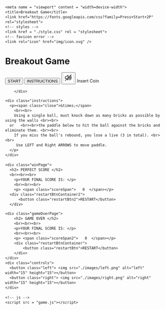 <!DOCTYPE html>

<html>

  <head>

    <meta name = "viewport" content = "width=device-width">
    <title>Breakout Game</title>
    <link href="https://fonts.googleapis.com/css?family=Press+Start+2P" rel="stylesheet">
    <!-- styles -->
    <link href = "./style.css" rel = "stylesheet">
    <!-- favicon error -->
    <link rel="icon" href="img/icon.svg" />

  </head>
 
  <body>
      <div class="titleGame">
      <h1> <span class="titleSpan"> Breakout Game </span></h1>
    </div>
        <div class="gameContainer">
            <div class="gameDiv">
            <canvas id="myCanvas" width="700" height="400"></canvas>
            <button class="startBtn">START</button>
            <button class="instBtn">INSTRUCTIONS</button>
          <!--   <button class="scoreBtn">HIGHSCORE</button> -->
            <button class="muteBtn"> <img src="images/mute.png" alt="mute" width="30" height="30"> </button>
            <span class="insertCoin">  Insert Coin</span>
            </div>

        </div>

   <!--  <div class ="highscore">
        <br>
          <h2>HIGH SCORE</h2>
          <br><br>
            <li>AAAA: 9999</li>
            <li>BBBB: 9999</li>
    </div> -->
   
    <div class="instructions">
      <p><span class="close">&times;</span>
        <br><br>
        Using a single ball, must knock down as many bricks as possible by using the walls <br><br>
      or   <br><br>the paddle below to hit the ball against the bricks and eliminate them. <br><br>
        If you miss the ball's rebound, you lose a live (3 in total). <br><br>
         Use LEFT and Right ARROWS to move paddle.
      </p>
    </div>

    <div class="winPage">
      <h2> PERFECT SCORE </h2>
      <br><br><br>
        <p>YOUR FINAL SCORE IS: </p>
        <br><br><br>
        <p> <span class="scoreSpan">   0  </span></p>
      <div class="restartBtnContainer2">
          <button class="restartBtn2">RESTART</button>
      </div>
  </div>

    <div class="gameOverPage">
        <h2> GAME OVER </h2>
        <br><br><br>
        <p>YOUR FINAL SCORE IS: </p>
        <br><br><br>
        <p> <span class="scoreSpan2">   0  </span></p>
        <div class="restartBtnContainer">
            <button class="restartBtn">RESTART</button>
        </div>
    </div>
    <div class="controls">
      <button class="left"> <img src="./images/left.png" alt="left" width="15" height="15"></button>
      <button class="right"> <img src="./images/right.png" alt="right" width="15" height="15"></button>
    </div>

    <!-- js -->
    <script src = "game.js"></script>

  </body>

</html>
